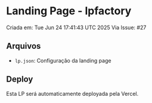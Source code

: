 # Landing Page - lpfactory

Criada em: Tue Jun 24 17:41:43 UTC 2025
Via Issue: #27

## Arquivos
- `lp.json`: Configuração da landing page

## Deploy
Esta LP será automaticamente deployada pela Vercel.
